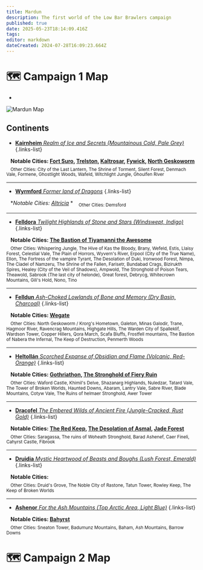 ```yaml
---
title: Mardun
description: The first world of the Low Bar Brawlers campaign
published: true
date: 2025-05-23T18:14:09.416Z
tags: 
editor: markdown
dateCreated: 2024-07-28T16:09:23.664Z
---
```


# 🗺️ Campaign 1 Map
-
<img src="/maps/mardun.webp" class="img-fluid" alt="Mardun Map">

## Continents 

- [**Kairnheim** *Realm of Ice and Secrets (Mountainous Cold, Pale Grey)*](/locations/Mardun/Kairnheim)
{.links-list}

&ensp; **Notable Cities: [Fort Suro](/locations/Mardun/Fort-Suro),
[Trelston](/locations/Mardun/Trelston), [Kaltrosar](/locations/Mardun/Kaltrosar), [Fywick](/locations/Mardun/Fywick), [North Geskoworm](/locations/Mardun/north_geskoworm)**  
&ensp; <sub>Other Cities: City of the Last Lantern, The Shrine of Torment, Silent Forest, Denmach Vale, Formene, Ghostlight Woods, Wafeld, Witchlight Jungle, Ghoulfen River</sub>

---

- [**Wyrmford** *Former land of Dragons*](/locations/Mardun/Wyrmford)
{.links-list}

&ensp; **Notable Cities: [Altricia](/locations/Mardun/Allford)*
*
&ensp; <sub>Other Cities: Demsford</sub>

---

- [**Felldora** *Twilight Highlands of Stone and Stars (Windswept, Indigo)*](/locations/Mardun/Felldora)
{.links-list}

&ensp; **Notable Cities: [The Bastion of Tiyamanni the Awesome](/locations/Mardun/The-Bastion-of-Tiyamanni-the-Awesome)**  
&ensp; <sub>Other Cities: Whispering Jungle, The Hive of Kas the Bloody, Brany, Wefeld, Estis, Llaisy Forest, Celestial Vale, The Plain of Horrors, Wyvern's River, Erpool (City of the True Name), Ellon, The Fortress of the vampire Tyrant, The Desolation of Duki, Ironwood Forest, Nimpa, The Ciadel of Namzeru, The Shrine of the Fallen, Farisetr, Bundabad Crags, Bizirukth Spires, Healey (City of the Veil of Shadows), Ampwold, The Stronghold of Poison Tears, Theawold, Sabrook (The last city of helonde), Great forest, Debrycg, Whitecrown Mountains, Gili's Hold, Nono, Tino</sub>

---

- [**Felldun** *Ash-Choked Lowlands of Bone and Memory (Dry Basin, Charcoal)*](/locations/Mardun/Felldun)
{.links-list}

&ensp; **Notable Cities: [Wegate](/locations/Mardun/Wegate)**  
&ensp; <sub>Other Cities: North Geskoworm / Krorg's Hometown, Galeton, Minas Galodir, Trane, Hagmoor River, Ravencrag Mountains, Highgate Hills, The Warden City of Spalleklif, Wardson Tower, Copper Hillers, Qora March, Scafa Bluffs, Frostfell mountains, The Bastion of Nabera the Infernal, The Keep of Destruction, Penmerth Woods</sub>

---

- [**Heltollán** *Scorched Expanse of Obsidian and Flame (Volcanic, Red-Orange)*](/locations/Mardun/Heltollan)
{.links-list}

&ensp; **Notable Cities: [Gothriathon](/locations/Mardun/Gothriathon), [The Stronghold of Fiery Ruin](/locations/Mardun/The-Stronghold-of-Fiery-Ruin)**  
&ensp; <sub>Other Cities: Waford Castle, Khimil's Delve, Shazanarg Highlands, Nuledzar, Tatard Vale, The Tower of Broken Worlds, Haunted Downs, Abaram, Lantry Vale, Sabre River, Blade Mountains, Cotyw Vale, The Ruins of helmaer Stronghold, Awer Tower</sub>

---

- [**Dracofel** *The Embered Wilds of Ancient Fire (Jungle-Cracked, Rust Gold)*](/locations/Mardun/Dracofel)
{.links-list}

&ensp; **Notable Cities: [The Red Keep](/organizations/The-Red-Keep), [The Desolation of Asmal](/locations/Mardun/The-Desolation-of-Asmal), [Jade Forest](/locations/Mardun/Jade-Forest)**  
&ensp; <sub>Other Cities: Saragassa, The ruins of Woheath Stronghold, Barad Ashenef, Caer Fineli, Cahyrst Castle, Fibrook</sub>

---

- [**Druidia** *Mystic Heartwood of Beasts and Boughs (Lush Forest, Emerald)*](/locations/Mardun/Druidia)
{.links-list}

&ensp; **Notable Cities:**  
&ensp; <sub>Other Cities: Druid's Grove, The Noble City of Rastone, Tatun Tower, Rowley Keep, The Keep of Broken Worlds</sub>

---

- [**Ashenor** *For the Ash Mountains (Top Arctic Area, Light Blue)*](/locations/Mardun/Ashenor)
{.links-list}

&ensp; **Notable Cities: [Bahyrst](/locations/Mardun/Bahyrst)**  
&ensp; <sub>Other Cities: Sneaton Tower, Badumunz Mountains, Baham, Ash Mountains, Barrow Downs</sub>

# 🗺️ Campaign 2 Map